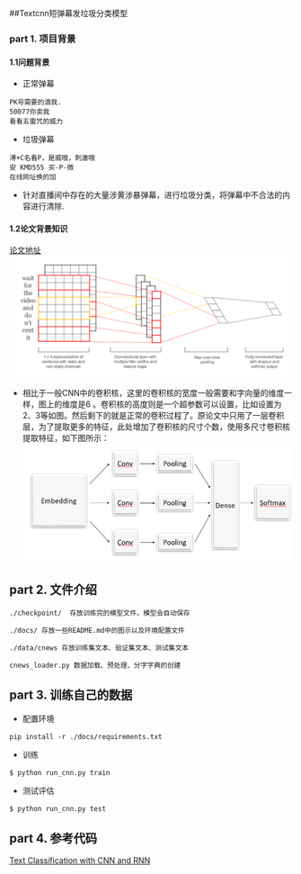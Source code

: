 ##Textcnn短弹幕发垃圾分类模型
### part 1. 项目背景
#### 1.1问题背景
- 正常弹幕
```
PK号需要的滴我.
50077你卖我
看看五雷咒的威力
```
- 垃圾弹幕
```
溥+C名看P，是威哦，刺激哦
安 KMD555 买-P-微
在线网址换的加
```
- 针对直播间中存在的大量涉黄涉暴弹幕，进行垃圾分类，将弹幕中不合法的内容进行清除.
#### 1.2论文背景知识
[论文地址](https://arxiv.org/abs/1408.5882)
![image](./docs/model.png)

- 相比于一般CNN中的卷积核，这里的卷积核的宽度一般需要和字向量的维度一样，图上的维度是6 。卷积核的高度则是一个超参数可以设置，比如设置为2、3等如图。然后剩下的就是正常的卷积过程了。原论文中只用了一层卷积层，为了提取更多的特征，此处增加了卷积核的尺寸个数，使用多尺寸卷积核提取特征，如下图所示：
![image](./docs/model3.png)

## part 2. 文件介绍
```
./checkpoint/  存放训练完的模型文件，模型会自动保存
```

```
./docs/ 存放一些README.md中的图示以及环境配置文件
```

```
./data/cnews 存放训练集文本、验证集文本、测试集文本
```

```
cnews_loader.py 数据加载、预处理、分字字典的创建
```

## part 3. 训练自己的数据
- 配置环境
```
pip install -r ./docs/requirements.txt
```

- 训练
```
$ python run_cnn.py train
```

- 测试评估
```
$ python run_cnn.py test
```

## part 4. 参考代码
[Text Classification with CNN and RNN](https://github.com/gaussic/text-classification-cnn-rnn)
